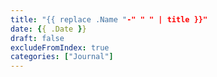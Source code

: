 ```yaml
---
title: "{{ replace .Name "-" " " | title }}"
date: {{ .Date }}
draft: false
excludeFromIndex: true
categories: ["Journal"]
---
```

